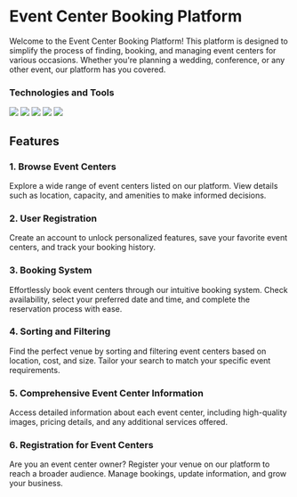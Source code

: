 # Event Center Booking Platform

Welcome to the Event Center Booking Platform! This platform is designed to simplify the process of finding, booking, and managing event centers for various occasions. Whether you're planning a wedding, conference, or any other event, our platform has you covered.

### Technologies and Tools

<p>
  <img src="https://img.shields.io/badge/html5%20-%23E34F26.svg?&style=for-the-badge&logo=html5&logoColor=white"/>
  <img src ="https://img.shields.io/badge/react-%2307405e.svg?&style=for-the-badge&logo=dev&logoColor=white"/>
  <img src="https://img.shields.io/badge/github%20-%23121011.svg?&style=for-the-badge&logo=github&logoColor=white"/>
  <img src="https://img.shields.io/badge/mongodb%20-%23039BE5.svg?&style=for-the-badge&logo=firebase"/>
  <img src="https://img.shields.io/badge/NPM-%23000000.svg?style=for-the-badge&logo=npm&logoColor=white"/>
</p>

## Features

### 1. Browse Event Centers

Explore a wide range of event centers listed on our platform. View details such as location, capacity, and amenities to make informed decisions.

### 2. User Registration

Create an account to unlock personalized features, save your favorite event centers, and track your booking history.

### 3. Booking System

Effortlessly book event centers through our intuitive booking system. Check availability, select your preferred date and time, and complete the reservation process with ease.

### 4. Sorting and Filtering

Find the perfect venue by sorting and filtering event centers based on location, cost, and size. Tailor your search to match your specific event requirements.

### 5. Comprehensive Event Center Information

Access detailed information about each event center, including high-quality images, pricing details, and any additional services offered.

### 6. Registration for Event Centers

Are you an event center owner? Register your venue on our platform to reach a broader audience. Manage bookings, update information, and grow your business.